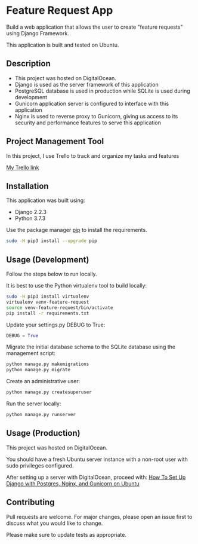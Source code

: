 # Feature Request App

Build a web application that allows the user to create "feature requests" using Django Framework.

This application is built and tested on Ubuntu.

## Description
- This project was hosted on DigitalOcean.
- Django is used as the server framework of this application 
- PostgreSQL database is used in production while SQLite is used during development
- Gunicorn application server is configured to interface with this application
- Nginx is used to reverse proxy to Gunicorn, giving us access to its security and performance features to serve this application

## Project Management Tool

In this project, I use Trello to track and organize my tasks and features

[My Trello link](https://trello.com/b/bhlakh3D/web-feature-request) 


## Installation

This application was built using:
- Django 2.2.3
- Python 3.7.3

Use the package manager [pip](https://pip.pypa.io/en/stable/) to install the requirements.
```bash
sudo -H pip3 install --upgrade pip
```

## Usage (Development)

Follow the steps below to run locally.

It is best to use the Python virtualenv tool to build locally:
```bash
sudo -H pip3 install virtualenv
virtualenv venv-feature-request
source venv-feature-request/bin/activate
pip install -r requirements.txt
```
Update your settings.py DEBUG to True:
```python
DEBUG = True
```
Migrate the initial database schema to the SQLite database using the management script:
```python
python manage.py makemigrations
python manage.py migrate
```
Create an administrative user:
```python
python manage.py createsuperuser
```

Run the server locally:
```python
python manage.py runserver
```


## Usage (Production)

This project was hosted on DigitalOcean.

You should have a fresh Ubuntu server instance with a non-root user with sudo privileges configured.

After setting up a server with DigitalOcean, proceed with:
[How To Set Up Django with Postgres, Nginx, and Gunicorn on Ubuntu](https://www.digitalocean.com/community/tutorials/how-to-set-up-django-with-postgres-nginx-and-gunicorn-on-ubuntu-16-04)


## Contributing
Pull requests are welcome. For major changes, please open an issue first to discuss what you would like to change.

Please make sure to update tests as appropriate.
